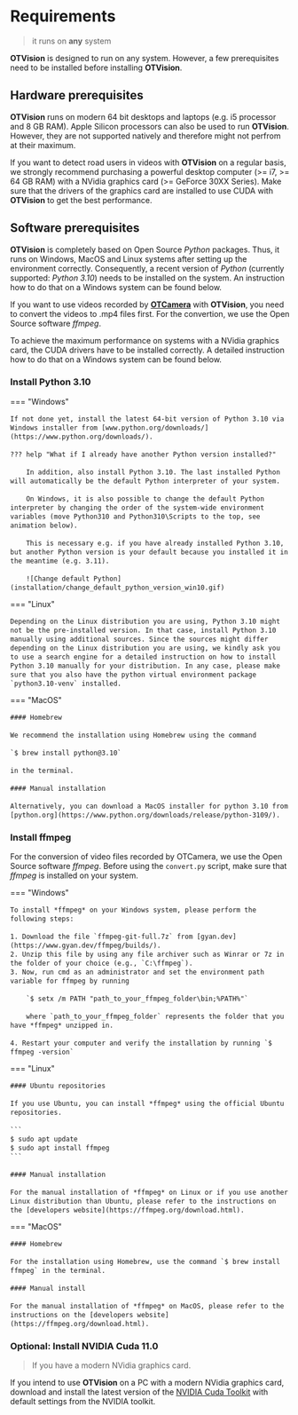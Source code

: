 # Requirements

> it runs on **any** system

**OTVision** is designed to run on any system. However, a few prerequisites need to be installed before installing **OTVision**.

## Hardware prerequisites

**OTVision** runs on modern 64 bit desktops and laptops (e.g. i5 processor and 8 GB RAM). Apple Silicon processors can also be used to run **OTVision**. However, they are not supported natively and therefore might not perfrom at their maximum.

If you want to detect road users in videos with **OTVision** on a regular basis, we strongly recommend purchasing a powerful desktop computer (>= i7, >= 64 GB RAM) with a NVidia graphics card (>= GeForce 30XX Series). Make sure that the drivers of the graphics card are installed to use CUDA with **OTVision** to get the best performance.

## Software prerequisites

**OTVision** is completely based on Open Source *Python* packages. Thus, it runs on Windows, MacOS and Linux systems after setting up the environment correctly. Consequently, a recent version of *Python* (currently supported: *Python 3.10*) needs to be installed on the system. An instruction how to do that on a Windows system can be found below.

If you want to use videos recorded by [**OTCamera**](/OTCamera) with **OTVision**, you need to convert the videos to .mp4 files first. For the convertion, we use the Open Source software *ffmpeg*.

To achieve the maximum performance on systems with a NVidia graphics card, the CUDA drivers have to be installed correctly. A detailed instruction how to do that on a Windows system can be found below.

### Install Python 3.10

=== "Windows"

    If not done yet, install the latest 64-bit version of Python 3.10 via Windows installer from [www.python.org/downloads/](https://www.python.org/downloads/).

    ??? help "What if I already have another Python version installed?"

        In addition, also install Python 3.10. The last installed Python will automatically be the default Python interpreter of your system.

        On Windows, it is also possible to change the default Python interpreter by changing the order of the system-wide environment variables (move Python310 and Python310\Scripts to the top, see animation below).

        This is necessary e.g. if you have already installed Python 3.10, but another Python version is your default because you installed it in the meantime (e.g. 3.11).

        ![Change default Python](installation/change_default_python_version_win10.gif)

=== "Linux"

    Depending on the Linux distribution you are using, Python 3.10 might not be the pre-installed version. In that case, install Python 3.10 manually using additional sources. Since the sources might differ depending on the Linux distribution you are using, we kindly ask you to use a search engine for a detailed instruction on how to install Python 3.10 manually for your distribution. In any case, please make sure that you also have the python virtual environment package `python3.10-venv` installed.

=== "MacOS"

    #### Homebrew

    We recommend the installation using Homebrew using the command 
    
    `$ brew install python@3.10` 
    
    in the terminal.

    #### Manual installation

    Alternatively, you can download a MacOS installer for python 3.10 from [python.org](https://www.python.org/downloads/release/python-3109/).

### Install ffmpeg

For the conversion of video files recorded by OTCamera, we use the Open Source software *ffmpeg*. Before using the `convert.py` script, make sure that *ffmpeg* is installed on your system.

=== "Windows"

    To install *ffmpeg* on your Windows system, please perform the following steps:
    
    1. Download the file `ffmpeg-git-full.7z` from [gyan.dev](https://www.gyan.dev/ffmpeg/builds/).  
    2. Unzip this file by using any file archiver such as Winrar or 7z in the folder of your choice (e.g., `C:\ffmpeg`).
    3. Now, run cmd as an administrator and set the environment path variable for ffmpeg by running 
    
        `$ setx /m PATH "path_to_your_ffmpeg_folder\bin;%PATH%"`
        
        where `path_to_your_ffmpeg_folder` represents the folder that you have *ffmpeg* unzipped in.
    
    4. Restart your computer and verify the installation by running `$ ffmpeg -version`

=== "Linux"

    #### Ubuntu repositories

    If you use Ubuntu, you can install *ffmpeg* using the official Ubuntu repositories.

    ```
    $ sudo apt update
    $ sudo apt install ffmpeg
    ``` 

    #### Manual installation

    For the manual installation of *ffmpeg* on Linux or if you use another Linux distribution than Ubuntu, please refer to the instructions on the [developers website](https://ffmpeg.org/download.html).

=== "MacOS"

    #### Homebrew

    For the installation using Homebrew, use the command `$ brew install ffmpeg` in the terminal.

    #### Manual install

    For the manual installation of *ffmpeg* on MacOS, please refer to the instructions on the [developers website](https://ffmpeg.org/download.html).

### Optional: Install NVIDIA Cuda 11.0

> If you have a modern NVidia graphics card.

If you intend to use **OTVision** on a PC with a modern NVidia graphics card, download and install the latest version of the [NVIDIA Cuda Toolkit](https://developer.nvidia.com/cuda-downloads) with default settings from the NVIDIA toolkit.

